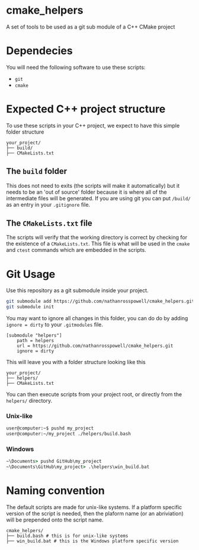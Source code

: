 # cmake_helpers
A set of tools to be used as a git sub module of a C++ CMake project

# Dependecies
You will need the following software to use these scripts:

* `git`
* `cmake`

# Expected C++ project structure
To use these scripts in your C++ project, we expect to have this simple folder structure

```
your_project/
├── build/
├── CMakeLists.txt
```

## The `build` folder
This does not need to exits (the scripts will make it automatically) but it needs to be an 'out of source' folder because it is where all of the intermediate files will be generated.
If you are using git you can put `/build/` as an entry in your `.gitignore` file.

## The `CMakeLists.txt` file
The scripts will verify that the working directory is correct by checking for the existence of a `CMakeLists.txt`.
This file is what will be used in the `cmake` and `ctest` commands which are embedded in the scripts.

# Git Usage
Use this repository as a git submodule inside your project.

```bash
git submodule add https://github.com/nathanrosspowell/cmake_helpers.git helpers
git submodule init
```

You may want to ignore all changes in this folder, you can do do by adding `ignore = dirty` to your `.gitmodules` file.

```
[submodule "helpers"]
	path = helpers
	url = https://github.com/nathanrosspowell/cmake_helpers.git
	ignore = dirty
```

This will leave you with a folder structure looking like this

```
your_project/
├── helpers/
├── CMakeLists.txt
```

You can then execute scripts from your project root, or directly from the `helpers/` directory.

### Unix-like 
```bash
user@computer:~$ pushd my_project
user@computer:~/my_project ./helpers/build.bash
```

### Windows
```bat
~\Documents> pushd GitHub\my_project
~\Documents\GitHub\my_project> .\helpers\win_build.bat
```



# Naming convention
The default scripts are made for unix-like systems.
If a platform specific version of the script is needed, then the plaform name (or an abriviation) will be prepended onto the script name.

```
cmake_helpers/
├── build.bash # this is for unix-like systems
├── win_build.bat # this is the Windows platform specific version
```

